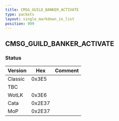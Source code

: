 ```yaml
---
title: CMSG_GUILD_BANKER_ACTIVATE
type: packets
layout: single_markdown_in_list
position: 999
---
```


## CMSG_GUILD_BANKER_ACTIVATE

### Status

Version    | Hex        | Comment
---------- | ---------- | ---------- 
Classic    | 0x3E5      | 
TBC        |            | 
WotLK      | 0x3E6      | 
Cata       | 0x2E37     | 
MoP        | 0x2E37     | 